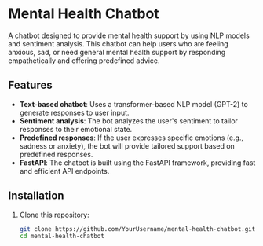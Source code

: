 # Mental Health Chatbot

A chatbot designed to provide mental health support by using NLP models and sentiment analysis. This chatbot can help users who are feeling anxious, sad, or need general mental health support by responding empathetically and offering predefined advice.

## Features

- **Text-based chatbot**: Uses a transformer-based NLP model (GPT-2) to generate responses to user input.
- **Sentiment analysis**: The bot analyzes the user's sentiment to tailor responses to their emotional state.
- **Predefined responses**: If the user expresses specific emotions (e.g., sadness or anxiety), the bot will provide tailored support based on predefined responses.
- **FastAPI**: The chatbot is built using the FastAPI framework, providing fast and efficient API endpoints.

## Installation

1. Clone this repository:

   ```bash
   git clone https://github.com/YourUsername/mental-health-chatbot.git
   cd mental-health-chatbot
